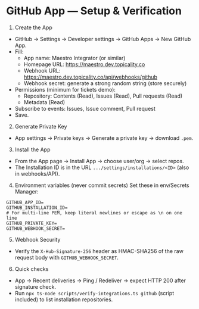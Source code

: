 # GitHub App — Setup & Verification

1. Create the App

- GitHub → Settings → Developer settings → GitHub Apps → New GitHub App.
- Fill:
  - App name: Maestro Integrator (or similar)
  - Homepage URL: https://maestro.dev.topicality.co
  - Webhook URL: https://maestro.dev.topicality.co/api/webhooks/github
  - Webhook secret: generate a strong random string (store securely)
- Permissions (minimum for tickets demo):
  - Repository: Contents (Read), Issues (Read), Pull requests (Read)
  - Metadata (Read)
- Subscribe to events: Issues, Issue comment, Pull request
- Save.

2. Generate Private Key

- App settings → Private keys → Generate a private key → download `.pem`.

3. Install the App

- From the App page → Install App → choose user/org → select repos.
- The Installation ID is in the URL `.../settings/installations/<ID>` (also in webhooks/API).

4. Environment variables (never commit secrets)
   Set these in env/Secrets Manager:

```
GITHUB_APP_ID=
GITHUB_INSTALLATION_ID=
# For multi-line PEM, keep literal newlines or escape as \n on one line
GITHUB_PRIVATE_KEY=
GITHUB_WEBHOOK_SECRET=
```

5. Webhook Security

- Verify the `X-Hub-Signature-256` header as HMAC-SHA256 of the raw request body with `GITHUB_WEBHOOK_SECRET`.

6. Quick checks

- App → Recent deliveries → Ping / Redeliver → expect HTTP 200 after signature check.
- Run `npx ts-node scripts/verify-integrations.ts github` (script included) to list installation repositories.
